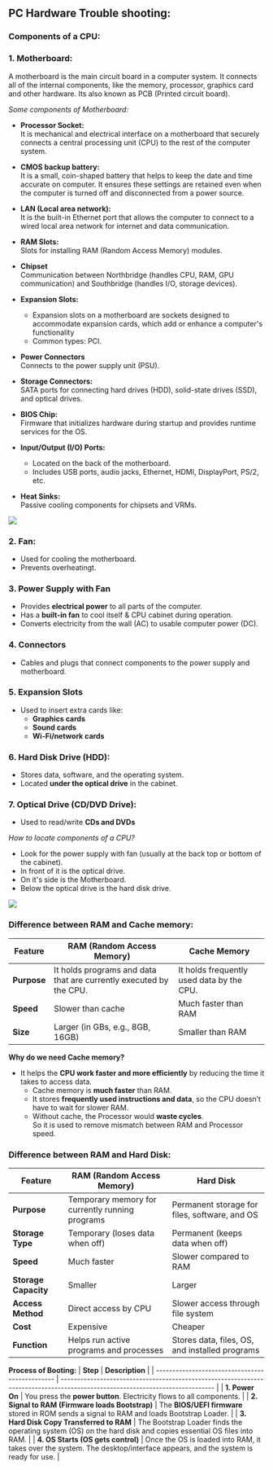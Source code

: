 ## PC Hardware Trouble shooting:
### Components of a CPU:
### 1. Motherboard:
A motherboard is the main circuit board in a computer system. It connects all of the internal components, like the memory, processor, graphics card and other hardware. Its also known as PCB (Printed circuit board).

*Some components of Motherboard:*  <br>
- **Processor Socket:** <br>
   It is mechanical and electrical interface on a motherboard that securely connects a central processing unit (CPU) to the rest of the computer system.
  
- **CMOS backup battery:** <br>
   It is a small, coin-shaped battery that helps to keep the date and time accurate on computer. It ensures these settings are retained even when the computer is turned off and disconnected from a power source.
  
- **LAN (Local area network):**<br>
   It is the built-in Ethernet port that allows the computer to connect to a wired local area network for internet and data communication.
  
- **RAM Slots:** <br>
   Slots for installing RAM (Random Access Memory) modules.
  
- **Chipset**<br>
   Communication between Northbridge (handles CPU, RAM, GPU communication) and Southbridge (handles I/O, storage devices).
  
- **Expansion Slots:** <br>
  - Expansion slots on a motherboard are sockets designed to accommodate expansion cards, which add or enhance a computer's functionality
  - Common types: PCI.
    
- **Power Connectors** <br>
   Connects to the power supply unit (PSU).
  
- **Storage Connectors:** <br>
   SATA ports for connecting hard drives (HDD), solid-state drives (SSD), and optical drives.
  
- **BIOS Chip:** <br>
   Firmware that initializes hardware during startup and provides runtime services for the OS.
  
- **Input/Output (I/O) Ports:** <br>
  - Located on the back of the motherboard.
  - Includes USB ports, audio jacks, Ethernet, HDMI, DisplayPort, PS/2, etc.
    
- **Heat Sinks:** <br>
 Passive cooling components for chipsets and VRMs.

![](https://www.scientecheasy.com/wp-content/uploads/2023/07/components-of-motherboard.png)

### 2. **Fan:**

* Used for cooling the motherboard.
* Prevents overheatingt.

### 3. **Power Supply with Fan**

* Provides **electrical power** to all parts of the computer.
* Has a **built-in fan** to cool itself & CPU cabinet during operation.
* Converts electricity from the wall (AC) to usable computer power (DC).

### 4. **Connectors**

* Cables and plugs that connect components to the power supply and motherboard.

### 5. **Expansion Slots**
* Used to insert extra cards like:<br>
  * **Graphics cards**
  * **Sound cards**
  * **Wi-Fi/network cards**


### 6. **Hard Disk Drive (HDD):**
* Stores data, software, and the operating system.
* Located **under the optical drive** in the cabinet.

### 7. **Optical Drive (CD/DVD Drive):**

* Used to read/write **CDs and DVDs**

*How to locate components of a CPU?*

- Look for the power supply with fan (usually at the back top or bottom of the cabinet).
- In front of it is the optical drive.
- On it's side is the Motherboard.
- Below the optical drive is the hard disk drive.

![](https://images.saymedia-content.com/.image/c_limit%2Ccs_srgb%2Cq_auto:eco%2Cw_600/MTc0MDMwNjM3MzYyMzI0Nzg3/pcs-system-unit.webp)

### Difference between RAM and Cache memory:

| Feature        | **RAM (Random Access Memory)**            | **Cache Memory**                          |
| -------------- | ----------------------------------------- | ----------------------------------------- |
| **Purpose**    | It holds programs and data that are currently executed by the CPU. | It holds frequently used data by the CPU.  |
| **Speed**      | Slower than cache                         | Much faster than RAM                      |
| **Size**       | Larger (in GBs, e.g., 8GB, 16GB)          | Smaller than RAM  |

**Why do we need Cache memory?**
- It helps the **CPU work faster and more efficiently** by reducing the time it takes to access data.
  * Cache memory is **much faster** than RAM.
  * It stores **frequently used instructions and data**, so the CPU doesn’t have to wait for slower RAM.
  * Without cache, the Processor would **waste cycles**.<br>
So it is used to remove mismatch between RAM and Processor speed.

### Difference between RAM and Hard Disk:

| Feature              | RAM (Random Access Memory)           | Hard Disk                            |
| -------------------- | ----------------------------------------------- | ---------------------------------------------- |
| **Purpose**          | Temporary memory for currently running programs | Permanent storage for files, software, and OS  |
| **Storage Type**   | Temporary (loses data when off)                   | Permanent (keeps data when off)|
| **Speed**            | Much faster                                     | Slower compared to RAM                         |
| **Storage Capacity** | Smaller                   | Larger                  |
| **Access Method**    | Direct access by CPU                            | Slower access through file system              |
| **Cost**      |  Expensive                                  | Cheaper                                        |
| **Function**         | Helps run active programs and processes         | Stores data, files, OS, and installed programs |

**Process of Booting:**
| **Step**                                        | **Description**                                                                                                               |
| ----------------------------------------------- | ----------------------------------------------------------------------------------------------------------------------------- |
| **1. Power On**                                 | You press the **power button**. Electricity flows to all components.                                                          |
| **2. Signal to RAM (Firmware loads Bootstrap)** | The **BIOS/UEFI firmware** stored in ROM sends a signal to RAM and loads Bootstrap Loader. |
| **3. Hard Disk Copy Transferred to RAM**        | The Bootstrap Loader finds the operating system (OS) on the hard disk and copies essential OS files into RAM.     |
| **4. OS Starts (OS gets control)**              | Once the OS is loaded into RAM, it takes over the system. The desktop/interface appears, and the system is ready for use.     |

  
